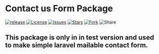 # Contact us Form Package

[![release](https://img.shields.io/badge/release-v1.0.1-blue)](https://github.com/thegr8dev/contactus/tags)
[![License](https://img.shields.io/github/license/thegr8dev/contactus)](https://github.com/thegr8dev/contactus/blob/master/LICENSE)
[![Issues](https://img.shields.io/github/issues/thegr8dev/contactus)](https://github.com/thegr8dev/contactus/issues)
[![Stars](https://img.shields.io/github/stars/thegr8dev/contactus)](https://github.com/thegr8dev/contactus/stargazers)
[![Fork](https://img.shields.io/github/forks/thegr8dev/contactus)](https://github.com/thegr8dev/contactus)
![Share](https://img.shields.io/twitter/url?style=social&url=https%3A%2F%2Fgithub.com%2Fthegr8dev%2Fcontactus)


## This package is only in in test version and used to make simple laravel mailable contact form.